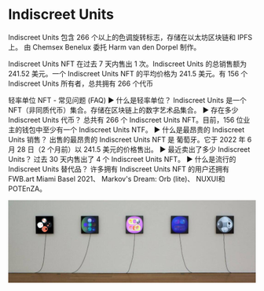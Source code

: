 # Indiscreet Units

Indiscreet Units 包含 266 个以上的色调旋转标志，存储在以太坊区块链和 IPFS 上。 由 Chemsex Benelux 委托 Harm van den Dorpel 制作。

Indiscreet Units NFT 在过去 7 天内售出 1 次。Indiscreet Units 的总销售额为 241.52 美元。一个 Indiscreet Units NFT 的平均价格为 241.5 美元。有 156 个 Indiscreet Units 所有者，总共拥有 266 个代币

轻率单位 NFT - 常见问题 (FAQ)
▶ 什么是轻率单位？
Indiscreet Units 是一个 NFT（非同质代币）集合。存储在区块链上的数字艺术品集合。
▶ 存在多少 Indiscreet Units 代币？
总共有 266 个 Indiscreet Units NFT。目前，156 位业主的钱包中至少有一个 Indiscreet Units NTF。
▶ 什么是最昂贵的 Indiscreet Units 销售？
出售的最昂贵的 Indiscreet Units NFT 是 葡萄牙。它于 2022 年 6 月 28 日（2 个月前）以 241.5 美元的价格售出。
▶ 最近卖出了多少 Indiscreet Units？
过去 30 天内售出了 4 个 Indiscreet Units NFT。
▶ 什么是流行的 Indiscreet Units 替代品？
许多拥有 Indiscreet Units NFT 的用户还拥有 FWB.art Miami Basel 2021、 Markov's Dream: Orb (lite)、 NUXUI和 POTEnZA。

![NFT](1080x360.jpg)


